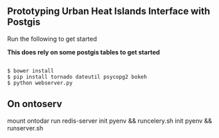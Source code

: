 Prototyping Urban Heat Islands Interface with Postgis
------------------

Run the following to get started

**This does rely on some postgis tables to get started**

```

$ bower install
$ pip install tornado dateutil psycopg2 bokeh
$ python webserver.py

```


On ontoserv
---------------------
mount ontodar
run redis-server
init pyenv && runcelery.sh
init pyenv && runserver.sh
